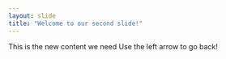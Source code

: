 ```yaml
---
layout: slide
title: "Welcome to our second slide!"
---
```

This is the new content we need
Use the left arrow to go back!
